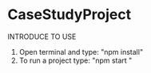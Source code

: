 # CaseStudyProject
INTRODUCE TO USE
1. Open terminal and type: "npm install"
2. To run a project type: "npm start
"
